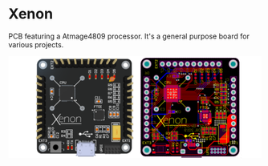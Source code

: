 # Xenon
PCB featuring a Atmage4809 processor. It's a general purpose board for various projects.


<img src="https://github.com/torbrodtkorb/Xenon/blob/master/Graphics/xenon_coverpage.png" width="900">
